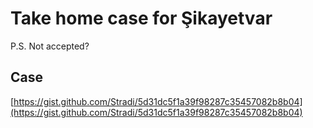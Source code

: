 # Take home case for Şikayetvar

P.S. Not accepted?

## Case

[https://gist.github.com/Stradi/5d31dc5f1a39f98287c35457082b8b04](https://gist.github.com/Stradi/5d31dc5f1a39f98287c35457082b8b04)
